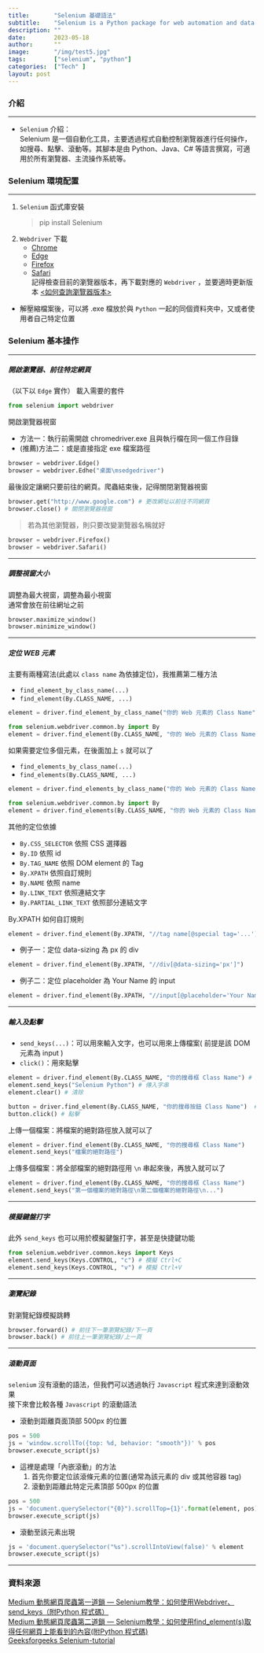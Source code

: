 ```yaml
---
title:       "Selenium 基礎語法"
subtitle:    "Selenium is a Python package for web automation and data extraction."
description: ""
date:        2023-05-18
author:      ""
image:       "/img/test5.jpg"
tags:        ["selenium", "python"]
categories:  ["Tech" ]
layout: post
---
```


### 介紹
***
- `Selenium` 介紹：  
Selenium 是一個自動化工具，主要透過程式自動控制瀏覽器進行任何操作，如搜尋、點擊、滾動等。其腳本是由 Python、Java、C# 等語言撰寫，可適用於所有瀏覽器、主流操作系統等。

### Selenium 環境配置
***
1. `Selenium` 函式庫安裝
    > pip install Selenium
2. `Webdriver` 下載  
    - [Chrome](https://sites.google.com/a/chromium.org/chromedriver/downloads)
    - [Edge](https://developer.microsoft.com/en-us/microsoft-edge/tools/webdriver/)
    - [Firefox](https://github.com/mozilla/geckodriver/releases)
    - [Safari](https://webkit.org/blog/6900/webdriver-support-in-safari-10/)  
 記得檢查目前的瀏覽器版本，再下載對應的 `Webdriver` ，並要適時更新版本 
[<如何查詢瀏覽器版本>](https://www.ozchamp.com/professionals-d922-n1.html) 
  - 解壓縮檔案後，可以將 .exe 檔放於與 `Python` 一起的同個資料夾中，又或者使用者自己特定位置

### Selenium 基本操作
***
##### **開啟瀏覽器、前往特定網頁**
（以下以 `Edge` 實作）
載入需要的套件
```Python
from selenium import webdriver
```
開啟瀏覽器視窗  
- 方法一：執行前需開啟 chromedriver.exe 且與執行檔在同一個工作目錄  
- (推薦)方法二：或是直接指定 exe 檔案路徑
```Python
browser = webdriver.Edge()
browser = webdriver.Edhe("桌面\msedgedriver")
```
最後設定讓網只要前往的網頁。爬蟲結束後，記得關閉瀏覽器視窗
```Python
browser.get("http://www.google.com") # 更改網址以前往不同網頁
browser.close() # 關閉瀏覽器視窗
```
> 若為其他瀏覽器，則只要改變瀏覽器名稱就好
```Python
browser = webdriver.Firefox()
browser = webdriver.Safari()
```
***
##### **調整視窗大小**
調整為最大視窗，調整為最小視窗  
通常會放在前往網址之前
```Python
browser.maximize_window()
browser.minimize_window()
```
***
##### **定位 WEB 元素**
主要有兩種寫法(此處以 `class name` 為依據定位)，我推薦第二種方法
- `find_element_by_class_name(...)`
- `find_element(By.CLASS_NAME, ...)`
```Python
element = driver.find_element_by_class_name("你的 Web 元素的 Class Name")

from selenium.webdriver.common.by import By
element = driver.find_element(By.CLASS_NAME, "你的 Web 元素的 Class Name")
```
如果需要定位多個元素，在後面加上 `s` 就可以了
- `find_elements_by_class_name(...)`
- `find_elements(By.CLASS_NAME, ...)`
```Python
element = driver.find_elements_by_class_name("你的 Web 元素的 Class Name")

from selenium.webdriver.common.by import By
element = driver.find_elements(By.CLASS_NAME, "你的 Web 元素的 Class Name")
```
其他的定位依據
- `By.CSS_SELECTOR` 依照 CSS 選擇器
- `By.ID`           依照 id
- `By.TAG_NAME`    依照 DOM element 的 Tag
- `By.XPATH`        依照自訂規則
- `By.NAME`         依照 name
- `By.LINK_TEXT`    依照連結文字
- `By.PARTIAL_LINK_TEXT`    依照部分連結文字

By.XPATH 如何自訂規則
```Python
element = driver.find_element(By.XPATH, "//tag name[@special tag='...']")
```
- 例子一：定位 data-sizing 為 px 的 div
```Python
element = driver.find_element(By.XPATH, "//div[@data-sizing='px']")
```
- 例子二：定位 placeholder 為 Your Name 的 input
```Python
element = driver.find_element(By.XPATH, "//input[@placeholder='Your Name']")
```
***
##### **輸入及點擊**
- `send_keys(...)`：可以用來輸入文字，也可以用來上傳檔案( 前提是該 DOM 元素為 input )  
- `click()`：用來點擊
```Python
element = driver.find_element(By.CLASS_NAME, "你的搜尋框 Class Name") # 定位搜尋框
element.send_keys("Selenium Python") # 傳入字串
element.clear() # 清除

button = driver.find_element(By.CLASS_NAME, "你的搜尋按鈕 Class Name")  # 定位搜尋按鈕
button.click() # 點擊
```
上傳一個檔案：將檔案的絕對路徑放入就可以了
```Python
element = driver.find_element(By.CLASS_NAME, "你的搜尋框 Class Name")
element.send_keys("檔案的絕對路徑")
```
上傳多個檔案：將全部檔案的絕對路徑用 `\n` 串起來後，再放入就可以了
```Python
element = driver.find_element(By.CLASS_NAME, "你的搜尋框 Class Name")
element.send_keys("第一個檔案的絕對路徑\n第二個檔案的絕對路徑\n...")
```
***
##### **模擬鍵盤打字**
此外 `send_keys` 也可以用於模擬鍵盤打字，甚至是快捷鍵功能
```Python
from selenium.webdriver.common.keys import Keys
element.send_keys(Keys.CONTROL, "c") # 模擬 Ctrl+C
element.send_keys(Keys.CONTROL, "v") # 模擬 Ctrl+V
```
***
##### **瀏覽紀錄**
對瀏覽紀錄模擬跳轉
```Python
browser.forward() # 前往下一筆瀏覽紀錄/下一頁
browser.back() # 前往上一筆瀏覽紀錄/上一頁
```
***

##### **滾動頁面**
`selenium` 沒有滾動的語法，但我們可以透過執行 `Javascript` 程式來達到滾動效果  
接下來會比較各種 `Javascript` 的滾動語法  
- 滾動到距離頁面頂部 500px 的位置
```Python
pos = 500
js = 'window.scrollTo({top: %d, behavior: "smooth"})' % pos
browser.execute_script(js)
```
- 這裡是處理「內嵌滾動」的方法
  1. 首先你要定位該滾條元素的位置(通常為該元素的 div 或其他容器 tag)
  2. 滾動到距離此特定元素頂部 500px 的位置  
```Python
pos = 500
js = 'document.querySelector("{0}").scrollTop={1}'.format(element, pos)
browser.execute_script(js)
```
- 滾動至該元素出現
```Python
js = 'document.querySelector("%s").scrollIntoView(false)' % element
browser.execute_script(js)
```
***
### 資料來源
<!-- [CSDN Python combine Vue](https://blog.csdn.net/m0_38051293/article/details/101382493)   -->
[Medium 動態網頁爬蟲第一道鎖 — Selenium教學：如何使用Webdriver、send_keys（附Python 程式碼）](https://reurl.cc/ERoZOR)  
[Medium 動態網頁爬蟲第二道鎖 — Selenium教學：如何使用find_element(s)取得任何網頁上能看到的內容(附Python 程式碼)](https://reurl.cc/4po323)  
[Geeksforgeeks Selenium-tutorial](https://www.geeksforgeeks.org/selenium-python-tutorial/)